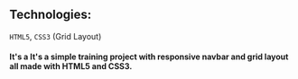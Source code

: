 ## Technologies:

```HTML5```, ```CSS3``` (Grid Layout)

#### It's a It's a simple training project with responsive navbar and grid layout all made with HTML5 and CSS3.
